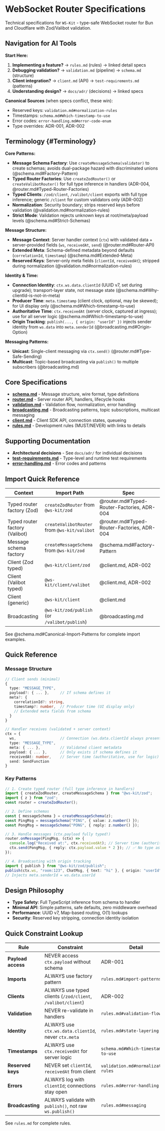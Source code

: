 # WebSocket Router Specifications

Technical specifications for `WS-Kit` - type-safe WebSocket router for Bun and Cloudflare with Zod/Valibot validation.

## Navigation for AI Tools

**Start Here:**

1. **Implementing a feature?** → `rules.md` (rules) → linked detail specs
2. **Debugging validation?** → `validation.md` (pipeline) → `schema.md` (structure)
3. **Client integration?** → `client.md` (API) → `test-requirements.md` (patterns)
4. **Understanding design?** → `docs/adr/` (decisions) → linked specs

**Canonical Sources** (when specs conflict, these win):

- Reserved keys: `validation.md#normalization-rules`
- Timestamps: `schema.md#Which-timestamp-to-use`
- Error codes: `error-handling.md#error-code-enum`
- Type overrides: ADR-001, ADR-002

## Terminology {#Terminology}

**Core Patterns:**

- **Message Schema Factory**: Use `createMessageSchema(validator)` to create schemas; avoids dual-package hazard with discriminated unions (@schema.md#Factory-Pattern)
- **Typed Router Factories**: Use `createZodRouter()` or `createValibotRouter()` for full type inference in handlers (ADR-004, @router.md#Typed-Router-Factories)
- **Typed Clients**: `/zod/client`, `/valibot/client` exports with full type inference; generic `/client` for custom validators only (ADR-002)
- **Normalization**: Security boundary; strips reserved keys before validation (@validation.md#normalization-rules)
- **Strict Mode**: Validation rejects unknown keys at root/meta/payload levels (@schema.md#Strict-Schemas)

**Message Structure:**

- **Message Context**: Server handler context (`ctx`) with validated data + server-provided fields (`ws`, `receivedAt`, `send`) (@router.md#Router-API)
- **Extended Meta**: Schema-defined metadata beyond defaults (`correlationId`, `timestamp`) (@schema.md#Extended-Meta)
- **Reserved Keys**: Server-only meta fields (`clientId`, `receivedAt`); stripped during normalization (@validation.md#normalization-rules)

**Identity & Time:**

- **Connection Identity**: `ctx.ws.data.clientId` (UUID v7, set during upgrade); transport-layer state, not message state (@schema.md#Why-clientId-is-not-in-meta)
- **Producer Time**: `meta.timestamp` (client clock, optional, may be skewed); for UI display only (@schema.md#Which-timestamp-to-use)
- **Authoritative Time**: `ctx.receivedAt` (server clock, captured at ingress); use for all server logic (@schema.md#Which-timestamp-to-use)
- **Origin Tracking**: `publish(..., { origin: "userId" })` injects sender identity from `ws.data` into `meta.senderId` (@broadcasting.md#Origin-Option)

**Messaging Patterns:**

- **Unicast**: Single-client messaging via `ctx.send()` (@router.md#Type-Safe-Sending)
- **Multicast**: Topic-based broadcasting via `publish()` to multiple subscribers (@broadcasting.md)

## Core Specifications

- **[schema.md](./schema.md)** - Message structure, wire format, type definitions
- **[router.md](./router.md)** - Server router API, handlers, lifecycle hooks
- **[validation.md](./validation.md)** - Validation flow, normalization, error handling
- **[broadcasting.md](./broadcasting.md)** - Broadcasting patterns, topic subscriptions, multicast messaging
- **[client.md](./client.md)** - Client SDK API, connection states, queueing
- **[rules.md](./rules.md)** - Development rules (MUST/NEVER) with links to details

## Supporting Documentation

- **Architectural decisions** - See `docs/adr/` for individual decisions
- **[test-requirements.md](./test-requirements.md)** - Type-level and runtime test requirements
- **[error-handling.md](./error-handling.md)** - Error codes and patterns

## Import Quick Reference

| Context                        | Import Path                                   | Spec                                       |
| ------------------------------ | --------------------------------------------- | ------------------------------------------ |
| Typed router factory (Zod)     | `createZodRouter` from `@ws-kit/zod`          | @router.md#Typed-Router-Factories, ADR-004 |
| Typed router factory (Valibot) | `createValibotRouter` from `@ws-kit/valibot`  | @router.md#Typed-Router-Factories, ADR-004 |
| Message schema factory         | `createMessageSchema` from `@ws-kit/zod`      | @schema.md#Factory-Pattern                 |
| Client (Zod typed)             | `@ws-kit/client/zod`                          | @client.md, ADR-002                        |
| Client (Valibot typed)         | `@ws-kit/client/valibot`                      | @client.md, ADR-002                        |
| Client (generic)               | `@ws-kit/client`                              | @client.md                                 |
| Broadcasting                   | `@ws-kit/zod/publish` (or `/valibot/publish`) | @broadcasting.md                           |

See @schema.md#Canonical-Import-Patterns for complete import examples.

## Quick Reference

### Message Structure

```typescript
// Client sends (minimal)
{
  type: "MESSAGE_TYPE",
  payload?: { ... },     // If schema defines it
  meta?: {
    correlationId?: string,
    timestamp?: number,  // Producer time (UI display only)
    // Extended meta fields from schema
  }
}

// Handler receives (validated + server context)
ctx = {
  ws,                    // Connection (ws.data.clientId always present)
  type: "MESSAGE_TYPE",
  meta: { ... },         // Validated client metadata
  payload: { ... },      // Only exists if schema defines it
  receivedAt: number,    // Server time (authoritative, use for logic)
  send: SendFunction
}
```

### Key Patterns

```typescript
// 1. Create typed router (full type inference in handlers)
import { createZodRouter, createMessageSchema } from "@ws-kit/zod";
import { z } from "zod";
const router = createZodRouter();

// 2. Define schemas
const { messageSchema } = createMessageSchema(z);
const PingMsg = messageSchema("PING", { value: z.number() });
const PongMsg = messageSchema("PONG", { reply: z.number() });

// 3. Handle messages (ctx.payload fully typed!)
router.onMessage(PingMsg, (ctx) => {
  console.log("Received at:", ctx.receivedAt); // Server time (authoritative)
  ctx.send(PongMsg, { reply: ctx.payload.value * 2 }); // ✅ No type assertions needed
});

// 4. Broadcasting with origin tracking
import { publish } from "@ws-kit/zod/publish";
publish(ctx.ws, "room:123", ChatMsg, { text: "hi" }, { origin: "userId" });
// Injects meta.senderId = ws.data.userId
```

## Design Philosophy

- **Type Safety**: Full TypeScript inference from schema to handler
- **Minimal API**: Simple patterns, safe defaults, zero middleware overhead
- **Performance**: UUID v7, Map-based routing, O(1) lookups
- **Security**: Reserved key stripping, connection identity isolation

## Quick Constraint Lookup

| Rule               | Constraint                                                  | Detail                              |
| ------------------ | ----------------------------------------------------------- | ----------------------------------- |
| **Payload access** | NEVER access `ctx.payload` without schema                   | ADR-001                             |
| **Imports**        | ALWAYS use factory pattern                                  | `rules.md#import-patterns`          |
| **Clients**        | ALWAYS use typed clients (`/zod/client`, `/valibot/client`) | ADR-002                             |
| **Validation**     | NEVER re-validate in handlers                               | `rules.md#validation-flow`          |
| **Identity**       | ALWAYS use `ctx.ws.data.clientId`, never `ctx.meta`         | `rules.md#state-layering`           |
| **Timestamps**     | ALWAYS use `ctx.receivedAt` for server logic                | `schema.md#Which-timestamp-to-use`  |
| **Reserved keys**  | NEVER set `clientId`, `receivedAt` from client              | `validation.md#normalization-rules` |
| **Errors**         | ALWAYS log with `clientId`; connections stay open           | `rules.md#error-handling`           |
| **Broadcasting**   | ALWAYS validate with `publish()`, not raw `ws.publish()`    | `rules.md#messaging`                |

See `rules.md` for complete rules.
